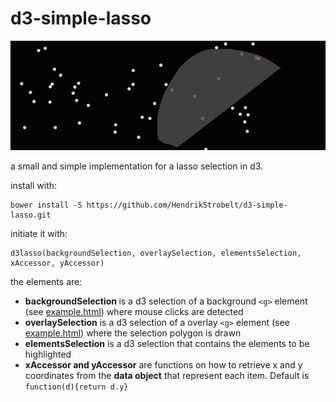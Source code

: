 # d3-simple-lasso

<p align="center">
  <img src="figs/teaser.png"/>
</p>

a small and simple implementation for a lasso selection in d3.

install with:

```
bower install -S https://github.com/HendrikStrobelt/d3-simple-lasso.git
```

initiate it with:

```
d3lasso(backgroundSelection, overlaySelection, elementsSelection, xAccessor, yAccessor)
```

the elements are:

- <b>backgroundSelection </b> is a d3 selection of a background `<g>` element (see [example.html](example.html)) where mouse clicks are detected
- <b>overlaySelection</b> is a d3 selection of a overlay `<g>` element (see [example.html](example.html)) where the selection polygon is drawn
- <b>elementsSelection</b> is a d3 selection that contains the elements to be highlighted
- <b>xAccessor and yAccessor</b> are functions on how to retrieve x and y coordinates from the <b>data object</b> that represent each item. Default is `function(d){return d.y}` 
